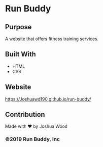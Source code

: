 # Run Buddy

## Purpose
A website that offers fitness training services.

## Built With
* HTML
* CSS

## Website
https://Joshuawd190.github.io/run-buddy/

## Contribution
Made with ❤️ by Joshua Wood

### ©️2019 Run Buddy, Inc 
